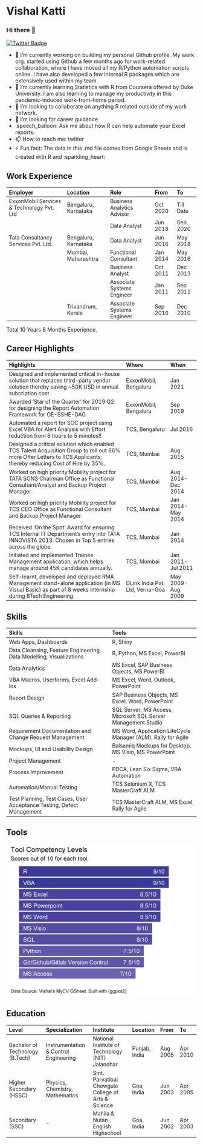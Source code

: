 Vishal Katti
================

### Hi there :wave:

[![Twitter
Badge](https://img.shields.io/badge/-Twitter-1ca0f1?style=flat-square&labelColor=1ca0f1&logo=twitter&logoColor=white&link=https://twitter.com/vishal_katti)](https://twitter.com/vishal_katti)

-   :telescope: I’m currently working on building my personal Github
    profile. My work org. started using Github a few months ago for
    work-related collaboration, where I have moved all my R/Python
    automation scripts online. I have also developed a few internal R
    packages which are extensively used within my team.
-   :seedling: I’m currently learning Statistics with R from Coursera
    offered by Duke University. I am also learning to manage my
    productivity in this pandemic-induced work-from-home period.
-   :dancers: I’m looking to collaborate on anything R related outside
    of my work network.
-   :thinking: I’m looking for career guidance.
-   :speech\_balloon: Ask me about how R can help automate your Excel
    reports.
-   :mailbox: How to reach me: twitter
-   :zap: Fun fact: The data in this .md file comes from Google Sheets
    and is created with R and :sparkling\_heart:

## Work Experience

| Employer                                  | Location             | Role                       | From     | To        |
|:------------------------------------------|:---------------------|:---------------------------|:---------|:----------|
| ExxonMobil Services & Technology Pvt. Ltd | Bengaluru, Karnataka | Business Analytics Advisor | Oct 2020 | Till Date |
|                                           |                      | Data Analyst               | Jun 2018 | Sep 2020  |
| Tata Consultancy Services Pvt. Ltd.       | Bengaluru, Karnataka | Data Analyst               | Jun 2016 | May 2018  |
|                                           | Mumbai, Maharashtra  | Functional Consultant      | Jan 2014 | May 2016  |
|                                           |                      | Business Analyst           | Oct 2011 | Dec 2013  |
|                                           |                      | Associate Systems Engineer | Jan 2011 | Sep 2011  |
|                                           | Trivandrum, Kerela   | Associate Systems Engineer | Sep 2010 | Dec 2010  |

Total 10 Years 8 Months Experience.

## Career Highlights

| Highlights                                                                                                                                                          | Where                           | When              |
|:--------------------------------------------------------------------------------------------------------------------------------------------------------------------|:--------------------------------|:------------------|
| Designed and implemented critical in-house solution that replaces third-party vendor solution thereby saving \~50K USD in annual subcription cost                   | ExxonMobil, Bengaluru           | Jan 2021          |
| Awarded ‘Star of the Quarter’ for 2019 Q2 for designing the Report Automation Framework for OE-SSHE-DAG                                                             | ExxonMobil, Bengaluru           | Sep 2019          |
| Automated a report for SOC project using Excel VBA for Alert Analysis with Effort reduction from 8 hours to 5 minutes!!                                             | TCS, Bengaluru                  | Jul 2016          |
| Designed a critical solution which enabled TCS Talent Acquisition Group to roll out 66% more Offer Letters to TCS Applicants; thereby reducing Cost of Hire by 35%. | TCS, Mumbai                     | Aug 2015          |
| Worked on high priority Mobility project for TATA SONS Chairman Office as Functional Consultant/Analyst and Backup Project Manager.                                 | TCS, Mumbai                     | Aug 2014-Dec 2014 |
| Worked on high priority Mobility project for TCS CEO Office as Functional Consultant and Backup Project Manager.                                                    | TCS, Mumbai                     | Jan 2014-May 2014 |
| Received ‘On the Spot’ Award for ensuring TCS Internal IT Department’s entry into TATA INNOVISTA 2013. Chosen in Top 5 entries across the globe.                    | TCS, Mumbai                     | Jan 2014          |
| Initiated and implemented Trainee Management application, which helps manage around 45K candidates annually.                                                        | TCS, Mumbai                     | Jan 2011-Jul 2011 |
| Self-learnt, developed and deployed RMA Management stand-alone application (in MS Visual Basic) as part of 8 weeks internship during BTech Engineering.             | DLink India Pvt. Ltd, Verna-Goa | May 2009-Aug 2009 |

## Skills

| Skills                                                                | Tools                                                         |
|:----------------------------------------------------------------------|:--------------------------------------------------------------|
| Web Apps, Dashboards                                                  | R, Shiny                                                      |
| Data Cleansing, Feature Engineering, Data Modelling, Visualizations   | R, Python, MS Excel, PowerBI                                  |
| Data Analytics                                                        | MS Excel, SAP Business Objects, MS PowerBI                    |
| VBA Macros, Userforms, Excel Add-ins                                  | MS Excel, Word, Outlook, PowerPoint                           |
| Report Design                                                         | SAP Business Objects, MS Excel, Word, PowerPoint              |
| SQL Queries & Reporting                                               | SQL Server, MS Access, Microsoft SQL Server Management Studio |
| Requirement Documentation and Change Request Management               | MS Word, Application LifeCycle Manager (ALM), Rally for Agile |
| Mockups, UI and Usability Design                                      | Balsamiq Mockups for Desktop, MS Visio, MS PowerPoint         |
| Project Management                                                    | \-                                                            |
| Process Improvement                                                   | PDCA, Lean Six Sigma, VBA Automation                          |
| Automation/Manual Testing                                             | TCS Selenium X, TCS MasterCraft ALM                           |
| Test Planning, Test Cases, User Acceptance Testing, Defect Management | TCS MasterCraft ALM, MS Excel, Rally for Agile                |

## Tools

![](Images/tools.png)

## Education

| Level                           | Specialization                        | Institute                                          | Location      | From     | To       |
|:--------------------------------|:--------------------------------------|:---------------------------------------------------|:--------------|:---------|:---------|
| Bachelor of Technology (B.Tech) | Instrumentation & Control Engineering | National Institute of Technology (NIT) Jalandhar   | Punjab, India | Aug 2005 | Apr 2010 |
| Higher Secondary (HSSC)         | Physics, Chemistry, Mathematics       | Smt. Parvatibai Chowgule College of Arts & Science | Goa, India    | Jun 2003 | Apr 2005 |
| Secondary (SSC)                 | \-                                    | Mahila & Nutan English Highschool                  | Goa, India    | Jun 2002 | Apr 2003 |

